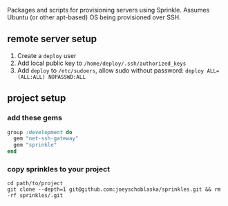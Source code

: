 Packages and scripts for provisioning servers using Sprinkle. Assumes Ubuntu (or other apt-based) OS being provisioned over SSH.

## remote server setup
1. Create a `deploy` user
2. Add local public key to `/home/deploy/.ssh/authorized_keys`
3. Add `deploy` to `/etc/sudoers`, allow sudo without password: `deploy ALL=(ALL:ALL) NOPASSWD:ALL`

## project setup
### add these gems
```ruby
group :development do
  gem "net-ssh-gateway"
  gem "sprinkle"
end
```

### copy sprinkles to your project
```
cd path/to/project
git clone --depth=1 git@github.com:joeyschoblaska/sprinkles.git && rm -rf sprinkles/.git
```

